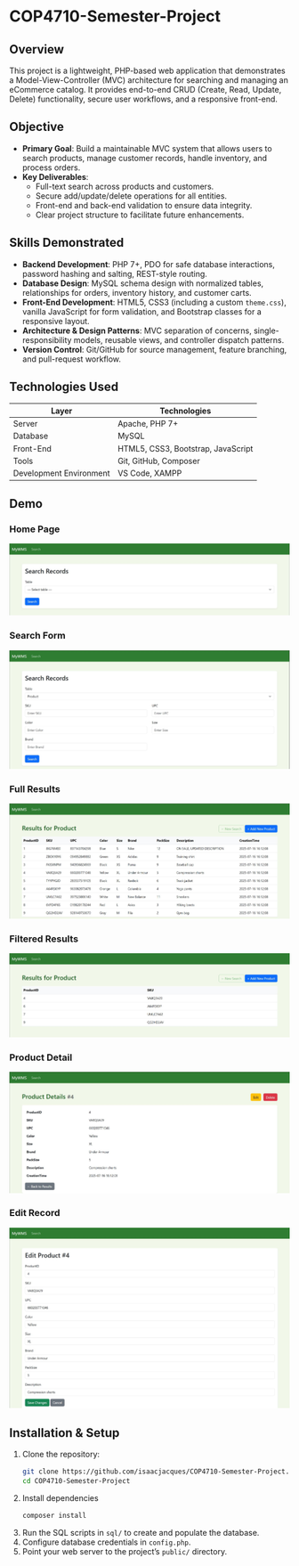 # COP4710-Semester-Project

## Overview

This project is a lightweight, PHP-based web application that demonstrates a Model-View-Controller (MVC) architecture for searching and managing an eCommerce catalog. It provides end-to-end CRUD (Create, Read, Update, Delete) functionality, secure user workflows, and a responsive front-end.

## Objective

- **Primary Goal**: Build a maintainable MVC system that allows users to search products, manage customer records, handle inventory, and process orders.
- **Key Deliverables**:
  - Full-text search across products and customers.
  - Secure add/update/delete operations for all entities.
  - Front-end and back-end validation to ensure data integrity.
  - Clear project structure to facilitate future enhancements.

## Skills Demonstrated

- **Backend Development**: PHP 7+, PDO for safe database interactions, password hashing and salting, REST-style routing.
- **Database Design**: MySQL schema design with normalized tables, relationships for orders, inventory history, and customer carts.
- **Front-End Development**: HTML5, CSS3 (including a custom `theme.css`), vanilla JavaScript for form validation, and Bootstrap classes for a responsive layout.
- **Architecture & Design Patterns**: MVC separation of concerns, single-responsibility models, reusable views, and controller dispatch patterns.
- **Version Control**: Git/GitHub for source management, feature branching, and pull-request workflow.

## Technologies Used

| Layer                   | Technologies                       |
| ----------------------- | ---------------------------------- |
| Server                  | Apache, PHP 7+                     |
| Database                | MySQL                              |
| Front-End               | HTML5, CSS3, Bootstrap, JavaScript |
| Tools                   | Git, GitHub, Composer              |
| Development Environment | VS Code, XAMPP                     |

## Demo

### Home Page

![Home Page](public/img/Home.JPG)

### Search Form

![Search Form](public/img/Example_Search.JPG)

### Full Results

![Full Results](public/img/Example_Result.JPG)

### Filtered Results

![Filtered Results](public/img/Example_Result_Filterd.JPG)

### Product Detail

![Product Details](public/img/Example_Details.JPG)

### Edit Record

![Edit Record](public/img/Example_Edit.JPG)

## Installation & Setup

1. Clone the repository:
   ```bash
   git clone https://github.com/isaacjacques/COP4710-Semester-Project.git
   cd COP4710-Semester-Project
   ```
2. Install dependencies
   ```bash
   composer install
   ```
3. Run the SQL scripts in `sql/` to create and populate the database.
4. Configure database credentials in `config.php`.
5. Point your web server to the project’s `public/` directory.
